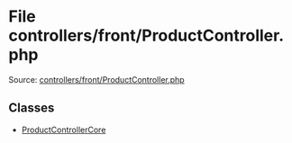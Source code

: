 File controllers/front/ProductController.php
=========

Source: [controllers/front/ProductController.php](https://github.com/PrestaShop/PrestaShop/blob/1.5.2.0/controllers/front/ProductController.php)


Classes
-------

* [ProductControllerCore](class.ProductControllerCore.md)

